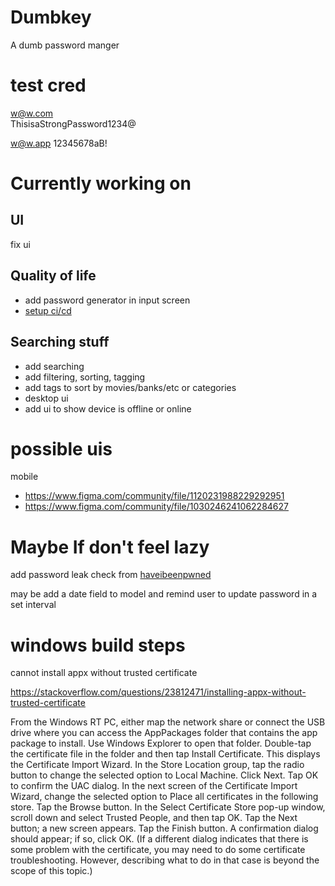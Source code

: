 # Dumbkey

A dumb password manger

# test cred
w@w.com  
ThisisaStrongPassword1234@

w@w.app
12345678aB!

# Currently working on

## UI

fix ui

## Quality of life
- add password generator in input screen
- [setup ci/cd](https://github.com/vykes-mac/flutter_env/blob/dev/.github/workflows/ci.yml)

## Searching stuff

- add searching
- add filtering, sorting, tagging
- add tags to sort by movies/banks/etc or categories
- desktop ui
- add ui to show device is offline or online

# possible uis
mobile
- https://www.figma.com/community/file/1120231988229292951
- https://www.figma.com/community/file/1030246241062284627

# Maybe If don't feel lazy

add password leak check from [haveibeenpwned](https://haveibeenpwned.com/Passwords)

may be add a date field to model and remind user to update password in a
set interval

# windows build steps

cannot install appx without trusted certificate

https://stackoverflow.com/questions/23812471/installing-appx-without-trusted-certificate

From the Windows RT PC, either map the network share or connect the USB drive where you can access the AppPackages folder that contains the app package to install. Use Windows Explorer to open that folder.
Double-tap the certificate file in the folder and then tap Install Certificate. This displays the Certificate Import Wizard.
In the Store Location group, tap the radio button to change the selected option to Local Machine.
Click Next. Tap OK to confirm the UAC dialog.
In the next screen of the Certificate Import Wizard, change the selected option to Place all certificates in the following store.
Tap the Browse button. In the Select Certificate Store pop-up window, scroll down and select Trusted People, and then tap OK.
Tap the Next button; a new screen appears. Tap the Finish button.
A confirmation dialog should appear; if so, click OK. (If a different dialog indicates that there is some problem with the certificate, you may need to do some certificate troubleshooting. However, describing what to do in that case is beyond the scope of this topic.)

